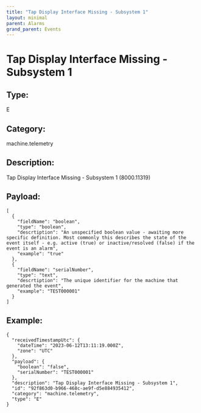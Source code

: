 ```yaml
---
title: "Tap Display Interface Missing - Subsystem 1"
layout: minimal
parent: Alarms
grand_parent: Events
---
```


# Tap Display Interface Missing - Subsystem 1

## Type:

E

## Category:

machine.telemetry

## Description: 

Tap Display Interface Missing - Subsystem 1 (8000.11319)

## Payload:

```
[
  {
    "fieldName": "boolean",
    "type": "boolean",
    "descrtiption": "An unspecified boolean value - awaiting more specific definition. Most commonly this describes the state of the event itself - e.g. active (true) or inactive/resolved (false) if the event is an alarm",
    "example": "true"
  },
  {
    "fieldName": "serialNumber",
    "type": "text",
    "descrtiption": "The unique identifier for the machine that generated the event",
    "example": "TEST000001"
  }
]
```

## Example:

```
{
  "receivedTimestampUtc": {
    "dateTime": "2023-06-12T13:11:19.000Z",
    "zone": "UTC"
  },
  "payload": {
    "boolean": "false",
    "serialNumber": "TEST000001"
  },
  "description": "Tap Display Interface Missing - Subsystem 1",
  "id": "92f863d0-b966-468c-ae9f-d5e884935412",
  "category": "machine.telemetry",
  "type": "E"
}
```
